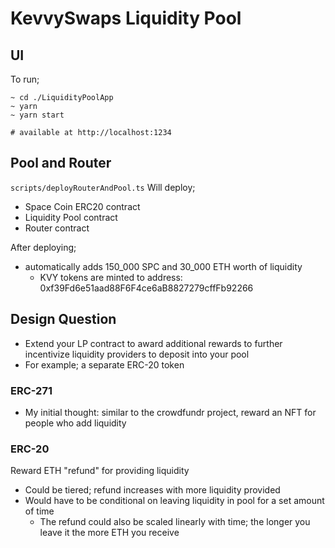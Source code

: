 # KevvySwaps Liquidity Pool

## UI
To run;
```
~ cd ./LiquidityPoolApp
~ yarn
~ yarn start

# available at http://localhost:1234
```

## Pool and Router
`scripts/deployRouterAndPool.ts`
Will deploy; 
- Space Coin ERC20 contract
- Liquidity Pool contract
- Router contract

After deploying;
- automatically adds 150_000 SPC and 30_000 ETH worth of liquidity
  - KVY tokens are minted to address: 0xf39Fd6e51aad88F6F4ce6aB8827279cffFb92266

## Design Question
- Extend your LP contract to award additional rewards to further incentivize liquidity providers to deposit into your pool
- For example; a separate ERC-20 token

### ERC-271
- My initial thought: similar to the crowdfundr project, reward an NFT for people who add liquidity

### ERC-20
Reward ETH "refund" for providing liquidity
- Could be tiered; refund increases with more liquidity provided
- Would have to be conditional on leaving liquidity in pool for a set amount of time
    - The refund could also be scaled linearly with time; the longer you leave it the more ETH you receive


